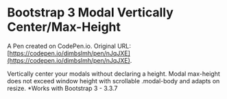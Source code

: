 # Bootstrap 3 Modal Vertically Center/Max-Height

A Pen created on CodePen.io. Original URL: [https://codepen.io/dimbslmh/pen/nJqJXE](https://codepen.io/dimbslmh/pen/nJqJXE).

Vertically center your modals without declaring a height.
Modal max-height does not exceed window height with scrollable .modal-body and adapts on resize.
*Works with Bootstrap 3 - 3.3.7